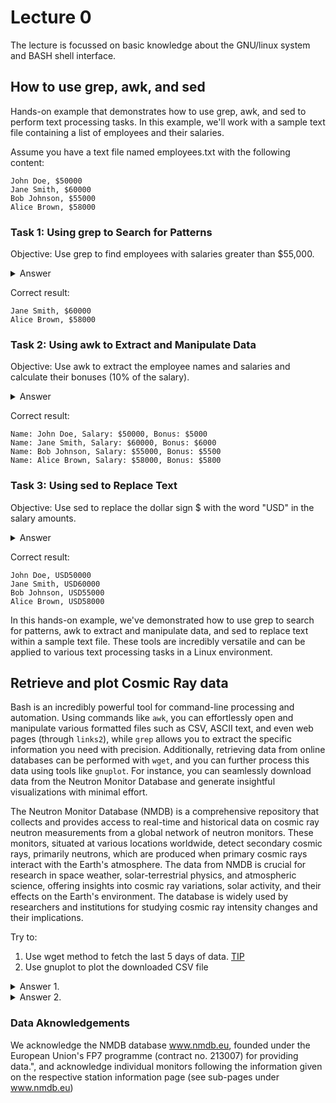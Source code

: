 # Lecture 0

The lecture is focussed on basic knowledge about the GNU/linux system and BASH shell interface.

## How to use grep, awk, and sed

Hands-on example that demonstrates how to use grep, awk, and sed to perform text processing tasks. 
In this example, we'll work with a sample text file containing a list of employees and their salaries.

Assume you have a text file named employees.txt with the following content:

```
John Doe, $50000
Jane Smith, $60000
Bob Johnson, $55000
Alice Brown, $58000
```

### Task 1: Using grep to Search for Patterns
Objective: Use grep to find employees with salaries greater than $55,000.

<details>
  <summary>Answer</summary>

```
grep -e '\$[5-9][6-9][0-9]\{3\}\|\$[6-9][0-9]\{4\}' file.csv
```

Explanation:

* \ is used to escape the $ symbol because it has a special meaning in regular expressions.
* [5-9] matches any digit from 5 to 9.
* [0-9]\{4\} matches exactly four digits (the salary part).
  
</details>

Correct result:

```
Jane Smith, $60000
Alice Brown, $58000
```

### Task 2: Using awk to Extract and Manipulate Data

Objective: Use awk to extract the employee names and salaries and calculate their bonuses (10% of the salary).

<details>
  <summary>Answer</summary>

```
cat file.csv | sed 's/\$//g' | awk -F ',' '{printf "Name: %s, Salary: $%d, Bonus: $%d\n", $1, $2, $2*0.1}'
```

Explanation:

* -F', ' sets the field separator as a comma followed by a space.
* '{printf "Name: %s, Salary: $%d, Bonus: $%d\n", $1, $2, $2*0.1}' formats and prints the output.

</details>

Correct result:

```
Name: John Doe, Salary: $50000, Bonus: $5000
Name: Jane Smith, Salary: $60000, Bonus: $6000
Name: Bob Johnson, Salary: $55000, Bonus: $5500
Name: Alice Brown, Salary: $58000, Bonus: $5800
```

### Task 3: Using sed to Replace Text

Objective: Use sed to replace the dollar sign $ with the word "USD" in the salary amounts.

<details>
  <summary>Answer</summary>

```
sed 's/\$/USD/g' employees.txt
```

Explanation:

* s/\$/USD/g is a sed substitution command that replaces all occurrences of $ with "USD."

</details>

Correct result:

```
John Doe, USD50000
Jane Smith, USD60000
Bob Johnson, USD55000
Alice Brown, USD58000
```

In this hands-on example, we've demonstrated how to use grep to search for patterns, awk to extract and manipulate data, and sed to replace text within a sample text file. These tools are incredibly versatile and can be applied to various text processing tasks in a Linux environment.

## Retrieve and plot Cosmic Ray data

Bash is an incredibly powerful tool for command-line processing and automation. Using commands like `awk`, you can effortlessly open and manipulate various formatted files such as CSV, ASCII text, and even web pages (through `links2`), while `grep` allows you to extract the specific information you need with precision. Additionally, retrieving data from online databases can be performed with `wget`, and you can further process this data using tools like `gnuplot`. For instance, you can seamlessly download data from the Neutron Monitor Database and generate insightful visualizations with minimal effort.

The Neutron Monitor Database (NMDB) is a comprehensive repository that collects and provides access to real-time and historical data on cosmic ray neutron measurements from a global network of neutron monitors. These monitors, situated at various locations worldwide, detect secondary cosmic rays, primarily neutrons, which are produced when primary cosmic rays interact with the Earth's atmosphere. The data from NMDB is crucial for research in space weather, solar-terrestrial physics, and atmospheric science, offering insights into cosmic ray variations, solar activity, and their effects on the Earth's environment. The database is widely used by researchers and institutions for studying cosmic ray intensity changes and their implications.

Try to:
1. Use wget method to fetch the last 5 days of data. [TIP](https://www.nmdb.eu/nest/help.php#howto)
2. Use gnuplot to plot the downloaded CSV file

<details>
  <summary>Answer 1.</summary>

Generate the address.txt file with the following content:
```
http://nest.nmdb.eu/draw_graph.php?wget=1&stations[]=JUNG&output=ascii&tabchoice=revori&dtype=corr_for_efficiency&date_choice=last&last_days=5&last_label=days_label&tresolution=10&yunits=0
```

Get the CSV content by executing:
```
wget -np -q -O output.txt -i address.txt 
```

</details>

<details>
  <summary>Answer 2.</summary>

Generate a gnuplot instruction file:
```
set datafile separator ";"
set timefmt '%Y-%m-%d %H-%M-%S'
set format x "%d-%m"
set xdata time
set xlabel "Time"
set ylabel "RCORR_E" 
plot "output.txt" using 1:2
```

execute gnuplot:

```
gnuplot -p gnuplot.txt 
```

> [!WARNING]
> On some Ubuntu versions you may need to install a new version of gnuplot, and start the gnuplot file with:
> ```set terminal qt```
>
> The correct version of gnuplot is:
> ```sudo apt install gnuplot-qt```

</details>

### Data Aknowledgements

We acknowledge the NMDB database www.nmdb.eu, founded under the European Union's FP7 programme (contract no. 213007) for providing data.", and acknowledge individual monitors following the information given on the respective station information page (see sub-pages under www.nmdb.eu)

